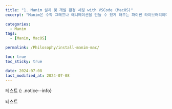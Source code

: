 ```yaml
---
title: "1. Manim 설치 및 개발 환경 세팅 with VSCode (MacOS)"
excerpt: "Manim은 수학 그래프나 애니메이션을 만들 수 있게 해주는 파이썬 라이브러리이다. Manim을 사용하는 대표적인 유튜브 채널로 3Blue1Brown이 존재한다. 3Blue1Brown 영상과 같이 직관적으로 이해할시킬 수 있는 Manim 기법을 배워보자! 이를 위해 Manim 설치를 할 것인데 해당 포스트는 MacOS에서의 Manim 설치이다."

categories:
  - Manim
tags:
  - [Manim, MacOS]

permalink: /Philosophy/install-manim-mac/

toc: true
toc_sticky: true

date: 2024-07-08
last_modified_at: 2024-07-08
---
```


테스트 
{: .notice--info}

테스트